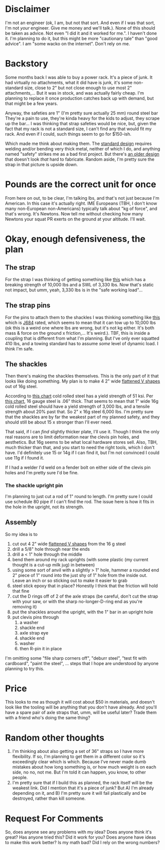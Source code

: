 Disclaimer
==========
I'm not an engineer (ok, I am, but not that sort.  And even if I was that sort, I'm not _your_ engineer.  Give me money and we'll talk.).  None of this should be taken as advice.  Not even "I did it and it worked for me.".  I haven't done it.  I'm planning to do it, but this might be more "cautionary tale" than "good advice".  I am "some wacko on the internet".   Don't rely on me.

Backstory
=========
Some months back I was able to buy a power rack.  It's a piece of junk.  It had virtually no attachments, what it did have is junk, it's some non-standard size, close to 2" but not close enough to use most 2" attachments,...  But it was in stock, and was actually fairly cheap.  I'm planning to replace it once production catches back up with demand, but that might be a few years.

Anyway, the safeties are 1" (I'm pretty sure actually 25 mm) round steel bar  They're a pain to use, they're kinda heavy for the kids to adjust, they scrape up the bar...  I was thinking that strap safeties would be nice, but, given the fact that my rack is not a standard size, I can't find any that would fit my rack.  And even if I could, such things seem to go for $150-ish.

Which made me think about making them.  The [standard design](https://samsfitness.com.au/image/catalog/BB-STR-V1-SET/safety-straps-for-racks-spotters.jpg) requires welding and/or bending very thick metal, neither of which I do, and anything named "safety" strikes me as a bad first project.  But there's [an older design](https://i.pinimg.com/originals/91/cf/0d/91cf0dcad4ba107d928240749383b89c.jpg) that doesn't look _that_ hard to fabricate.  Random aside, I'm pretty sure the strap in that picture is upside down.

Pounds are the correct unit for once
====================================
From here on out, to be clear, I'm talking lbs, and that's not just because I'm American.  In this case it's actually right.  IME Europeans (TBH, I don't know many non-European non-Americans) typically talk about "kg of force", and that's wrong.  It's Newtons.  Now tell me without checking how many Newtons your squat PR exerts on the ground at your altitude.  I'll wait.

Okay, enough defensiveness, the plan
====================================
The strap
---------
For the strap I was thinking of getting something like [this](https://smile.amazon.com/gp/product/B077SMC4YN) which has a breaking strength of 10,000 lbs and a SWL of 3,330 lbs.  Now that's static not impact, but umm, yeah, 3,330 lbs is in the "safe working load"...

The strap pins
------------------
For the pins to attach them to the shackles I was thinking something like [this](https://www.homedepot.com/p/TowSmart-5-8-in-x-4-3-4-in-Clevis-Pin-1205/206798892?) which is [J684](https://www.sae.org/standards/content/j684_200507/) rated, which seems to mean that it can tow up to 10,000 lbs (ok this is a weird one where lbs are wrong, but it's not kg either.  It's both mass & force on the ground x friction,...  It's weird.).  TBF, this is inside a coupling that is different from what I'm planning.  But I've only ever squatted 410 lbs, and a towing standard has to assume _some_ level of dynamic load.  I think I'm safe.

The shackles
------------
Then there's making the shackles themselves.  This is the only part of it that looks like doing something.  My plan is to make 4 2" wide [flattened V shapes](https://drive.google.com/file/d/1fLzPWTkEHOtKiBIOrSkezli55Dj6B-GH/view?usp=sharing) out of 16g steel.

According to [this chart](https://amesweb.info/Materials/Steel-Tensile-Yield-Strength-Chart.aspx) cold rolled steel has a yield strength of 51 ksi.  Per [this chart](http://metaltrone.com/metalgauge-chart.pdf), 16 gauge steel is .06" thick.  That seems to mean that 1" wide 16g cold rolled steel should have a yield strength of 3,000 lbs, and a tensile strength about 20% past that.  So 2" x 16g steel 6,000 lbs.  I'm pretty sure that the shackles are by far the weakest part of my planned safety, and they should still be about 15 x stronger than I'll ever need.

That said, if I can _find_ slightly thicker plate, I'll use it.  Though I think the only real reasons are to limit deformation near the clevis pin holes, and aesthetics.  But 16g seems to be what local hardware stores sell.  Also, TBH, much thicker than that, and you start to need the right tools, which I don't have.  I'd definitely use 15 or 14g if I can find it, but I'm not convinced I could use 11g if I found it.

If I had a welder I'd weld on a fender bolt on either side of the clevis pin holes and I'm pretty sure I'd be fine.

### The shackle upright pin
I'm planning to just cut a rod of 1" round to length.  I'm pretty sure I could use schedule 80 pipe if I can't find the rod.  The issue here is how it fits in the hole in the upright, not its strength.

Assembly
--------
So my idea is to

1. cut out 4 2" wide [flattened V shapes](https://drive.google.com/file/d/1fLzPWTkEHOtKiBIOrSkezli55Dj6B-GH/view?usp=sharing) from the 16 g steel
2. drill a 5/8" hole through near the ends
3. drill a < 1" hole through the middle
4. bend them around my rack uprights (with some plastic (my current thought is a cut-up milk jug) in between)
5. using some sort of anvil with a slightly > 1" hole, hammer a rounded end 2" piece of 1" round into the just shy of 1" hole from the inside out.  Leave an inch or so sticking out to make it easier to grab
6. steel stick epoxy that in place?  Honestly I think that the friction will hold that fine
7. cut the D rings off of 2 of the axle straps (be careful, don't cut the strap with your saw, or with the sharp no-longer-D-ring end as you're removing it)
8. put the shackles around the upright, with the 1" bar in an upright hole
9. put clevis pins through
    1. a washer
    2. shackle end
    3. axle strap eye
    4. shackle end
    5. washer
    6. then R-pin it in place

I'm omitting some "file sharp corners off", "deburr steel", "test fit with cardboard", "paint the steel", ... steps that I hope are understood by anyone planning to try this.

Price
=====
This looks to me as though it will cost about $50 in materials, and doesn't look like the tooling will be anything that you don't have already.  And you'll have a spare pair of axle straps that, umm, will be useful later?  Trade them with a friend who's doing the same thing?

Random other thoughts
============
1. I'm thinking about also getting a set of 36" straps so I have more flexibility.  If so, I'm planning to get them in a different color so it's exceedingly clear which is which.  Because I've never made dumb mistakes about how long something is, or how much weight is on each side, no no, not me.  But I'm told it can happen, you know, to other people.
2. I'm pretty sure that if I build this as planned, the rack itself will be the weakest link.  Did I mention that it's a piece of junk?  But A) I'm already depending on it, and B) I'm pretty sure it will fail plastically and be destroyed, rather than kill someone.

Request For Comments
====================
So, does anyone see any problems with my idea?  Does anyone think it's great?  Has anyone tried this?  Did it work for you?  Does anyone have ideas to make this work better?  Is my math bad?  Did I rely on the wrong numbers?